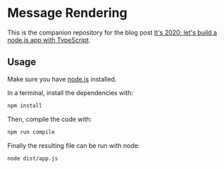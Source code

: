 # Message Rendering

This is the companion repository for the blog post [It's 2020: let's build a node.js app with TypeScript](https://www.tomspencer.dev/blog/2020/05/22/its-2020-lets-build-a-node.js-app-with-typescript/).

## Usage

Make sure you have [node.js]() installed.

In a terminal, install the dependencies with:

``` sh
npm install
```

Then, compile the code with:

``` sh
npm run compile
```

Finally the resulting file can be run with node:

``` sh
node dist/app.js
```
